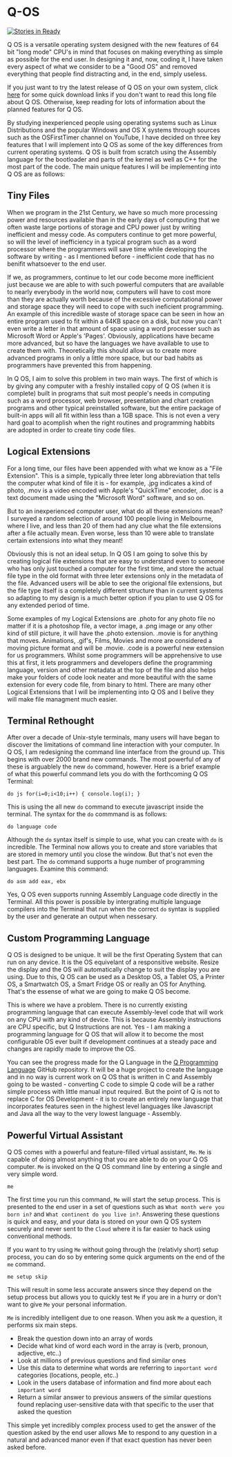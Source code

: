 # Q-OS
[![Stories in Ready](https://badge.waffle.io/raphydaphy/Q-Operating-System.png?label=ready&title=Ready)](https://waffle.io/raphydaphy/Q-Operating-System)


Q OS is a versatile operating system designed with the new features of 64 bit "long mode" CPU's in mind that focuses on making everything as simple as possible for the end user. In designing it and, now, coding it, I have taken every aspect of what we consider to be a "Good OS" and removed everything that people find distracting and, in the end, simply useless.

If you just want to try the latest release of Q OS on your own system, click [here](https://github.com/raphydaphy/Q-Operating-System/blob/master/documentation/downloads.md) for some quick download links if you don't want to read this long file about Q OS. Otherwise, keep reading for lots of information about the planned features for Q OS.

By studying inexperienced people using operating systems such as Linux Distributions and the popular Windows and OS X systems through sources such as the OSFirstTimer channel on YouTube, I have decided on three key features that I will implement into Q OS as some of the key differences from current operating systems. Q OS is built from scratch using the Assembly language for the bootloader and parts of the kernel as well as C++ for the most part of the code. The main unique features I will be implementing into Q OS are as follows:


Tiny Files
----------


When we program in the 21st Century, we have so much more processing power and resources available than in the early days of computing that we often waste large portions of storage and CPU power just by writing inefficient and messy code. As computers continue to get more powerful, so will the level of inefficiency in a typical program such as a word processor where the programmers will save time while developing the software by writing - as I mentioned before - inefficient code that has no benifit whatsoever to the end user.


If we, as programmers, continue to let our code become more inefficient just because we are able to with such powerful computers that are available to nearly everybody in the world now, computers will have to cost more than they are actually worth because of the excessive computational power and storage space they will need to cope with such ineficient programming. An example of this incredible waste of storage space can be seen in how an entire program used to fit within a 64KB space on a disk, but now you can't even write a letter in that amount of space using a word processer such as Microsoft Word or Apple's 'Pages'. Obviously, applications have became more advanced, but so have the languages we have available to use to create them with. Theoretically this should allow us to create more advanced programs in only a little more space, but our bad habits as programmers have prevented this from happening.


In Q OS, I aim to solve this problem in two main ways. The first of which is by giving any computer with a freshly installed copy of Q OS (when it is complete) built in programs that suit most people's needs in computing such as a word processor, web browser, presentation and chart creation programs and other typical preinstalled software, but the entire package of built-in apps will all fit within less than a 1GB space. This is not even a very hard goal to acomplish when the right routines and programming habbits are adopted in order to create tiny code files.


Logical Extensions
------------------


For a long time, our files have been appended with what we know as a "File Extension". This is a simple, typically three leter long abbreviation that tells the computer what kind of file it is - for example, .jpg indicates a kind of photo, .mov is a video encoded with Apple's "QuickTime" encoder, .doc is a text document made using the "Microsoft Word" software, and so on.


But to an inexperienced computer user, what do all these extensions mean? I surveyed a random selection of around 100 people living in Melbourne, where I live, and less than 20 of them had any clue what the file extensions after a file actually mean. Even worse, less than 10 were able to translate certain extensions into what they meant!


Obviously this is not an ideal setup. In Q OS I am going to solve this by creating logical file extensions that are easy to understand even to someone who has only just touched a computer for the first time, and store the actual file type in the old format with three leter extensions only in the metadata of the file. Advanced users will be able to see the origional file extensions, but the file type itself is a completely different structure than in current systems so adapting to my design is a much better option if you plan to use Q OS for any extended period of time.


Some examples of my Logical Extensions are .photo for any photo file no matter if it is a photoshop file, a vector image, a .png image or any other kind of still picture, it will have the .photo extension. .movie is for anything that moves. Animations, .gif's, Films, Movies and more are considered a moving picture format and will be .movie. .code is a powerful new extension for us programmers. Whilst some programmers will be apprehensive to use this at first, it lets programmers and developers define the programming language, version and other metadata at the top of the file and also helps make your folders of code look neater and more beautiful with the same extension for every code file, from binary to html. There are many other Logical Extensions that I will be implementing into Q OS and I belive they will make file managment much easier.


Terminal Rethought
------------------


After over a decade of Unix-style terminals, many users will have began to discover the limitations of command line interaction with your computer. In Q OS, I am redesigning the command line interface from the ground up. This begins with over 2000 brand new commands. The most powerful of any of these is arguablely the new <code>do</code> command, however. Here is a brief example of what this powerful command lets you do with the forthcoming Q OS Terminal:


`do js for(i=0;i<10;i++) { console.log(i); }`

This is using the all new `do` command to execute javascript inside the terminal. The syntax for the `do` commmand is as follows:

`do language code`

Although the `do` syntax itself is simple to use, what you can create with `do` is incredible. The Terminal now allows you to create and store variables that are stored in memory until you close the window. But that's not even the best part. The `do` command supports a huge number of programming languages. Examine this command:

`do asm add eax, ebx`

Yes, Q OS even supports running Assembly Language code directly in the Terminal. All this power is possible by intergrating multiple language compilers into the Terminal that run when the correct `do` syntax is supplied by the user and generate an output when nessesary.


Custom Programming Language
---------------------------


Q OS is designed to be unique. It will be the first Operating System that can run on any device. It is the OS equivelant of a responsitive website. Resize the display and the OS will automatically change to suit the display you are using. Due to this, Q OS can be used as a Desktop OS, a Tablet OS, a Printer OS, a Smartwatch OS, a Smart Fridge OS or really an OS for Anything. That's the essense of what we are going to make Q OS become.


This is where we have a problem. There is no currently existing programming language that can execute Assembly-level code that will work on any CPU with any kind of device. This is because Assembly instructions are CPU specific, but Q Instructions are not. Yes - I am making a programming language for Q OS that will allow it to become the most configurable OS ever built if development continues at a steady pace and changes are rapidly made to improve the OS.


You can see the progress made for the Q Language in the [Q Programming Language](https://github.com/raphydaphy/Q-Programming-Language) GitHub repository. It will be a huge project to create the language and in no way is current work on Q OS that is written in C and Assembly going to be wasted - converting C code to simple Q code will be a rather simple process with little manual input required. But the point of Q is not to replace C for OS Development - it is to create an entirely new language that incorporates features seen in the highest level languages like Javascript and Java all the way to the very lowest language - Assembly.


Powerful Virtual Assistant
--------------------------

Q OS comes with a powerful and feature-filled virtual assistant, `Me`. `Me` is capable of doing almost anything that you are able to do on your Q OS computer. `Me` is invoked on the Q OS command line by entering a single and very simple word.

    me

The first time you run this command, `Me` will start the setup process. This is presented to the end user in a set of questions such as `What month were you born in?` and `What continent do you live in?`. Answering these questions is quick and easy, and your data is stored on your own Q OS system securely and never sent to the `Cloud` where it is far easier to hack using conventional methods.

If you want to try using `Me` without going through the (relativly short) setup process, you can do so by entering some quick arguments on the end of the `me` command.

    me setup skip

This will result in some less accurate answers since they depend on the setup process but allows you to quickly test `Me` if you are in a hurry or don't want to give `Me` your personal information.

`Me` is incredibly intelligent due to one reason. When you ask `Me` a question, it performs six main steps.

* Break the question down into an array of words
* Decide what kind of word each word in the array is (verb, pronoun, adjective, etc..)
* Look at millions of previous questions and find similar ones
* Use this data to determine what words are referring to `important word` categories (locations, people, etc..)
* Look in the users database of information and find more about each `important word`
* Return a similar answer to previous answers of the similar questions found replacing user-sensitive data with that specific to the user that asked the question

This simple yet incredibly complex process used to get the answer of the question asked by the end user allows Me to respond to any question in a natural and advanced manor even if that exact question has never been asked before.
